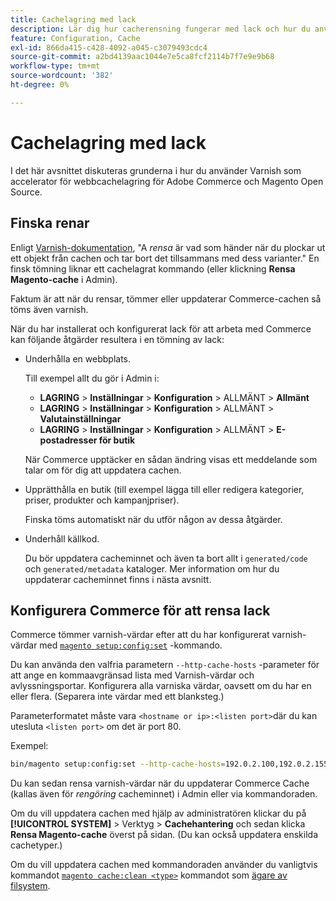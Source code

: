 ```yaml
---
title: Cachelagring med lack
description: Lär dig hur cacherensning fungerar med lack och hur du använder det som en accelerator för webb-cachning för Adobe Commerce-programmet.
feature: Configuration, Cache
exl-id: 866da415-c428-4092-a045-c3079493cdc4
source-git-commit: a2bd4139aac1044e7e5ca8fcf2114b7f7e9e9b68
workflow-type: tm+mt
source-wordcount: '382'
ht-degree: 0%

---
```


# Cachelagring med lack

I det här avsnittet diskuteras grunderna i hur du använder Varnish som accelerator för webbcachelagring för Adobe Commerce och Magento Open Source.

## Finska renar

Enligt [Varnish-dokumentation](https://www.varnish-cache.org/docs/trunk/users-guide/purging.html), &quot;A *rensa* är vad som händer när du plockar ut ett objekt från cachen och tar bort det tillsammans med dess varianter.&quot; En finsk tömning liknar ett cachelagrat kommando (eller klickning **Rensa Magento-cache** i Admin).

Faktum är att när du rensar, tömmer eller uppdaterar Commerce-cachen så töms även varnish.

När du har installerat och konfigurerat lack för att arbeta med Commerce kan följande åtgärder resultera i en tömning av lack:

- Underhålla en webbplats.

  Till exempel allt du gör i Admin i:

   - **LAGRING** > **Inställningar** > **Konfiguration** > ALLMÄNT > **Allmänt**
   - **LAGRING** > **Inställningar** > **Konfiguration** > ALLMÄNT > **Valutainställningar**
   - **LAGRING** > **Inställningar** > **Konfiguration** > ALLMÄNT > **E-postadresser för butik**

  När Commerce upptäcker en sådan ändring visas ett meddelande som talar om för dig att uppdatera cachen.

- Upprätthålla en butik (till exempel lägga till eller redigera kategorier, priser, produkter och kampanjpriser).

  Finska töms automatiskt när du utför någon av dessa åtgärder.

- Underhåll källkod.

  Du bör uppdatera cacheminnet och även ta bort allt i `generated/code` och `generated/metadata` kataloger. Mer information om hur du uppdaterar cacheminnet finns i nästa avsnitt.

## Konfigurera Commerce för att rensa lack

Commerce tömmer varnish-värdar efter att du har konfigurerat varnish-värdar med [`magento setup:config:set`](https://devdocs.magento.com/guides/v2.4/reference/cli/magento.html#setupconfigset) -kommando.

Du kan använda den valfria parametern `--http-cache-hosts` -parameter för att ange en kommaavgränsad lista med Varnish-värdar och avlyssningsportar. Konfigurera alla varniska värdar, oavsett om du har en eller flera. (Separera inte värdar med ett blanksteg.)

Parameterformatet måste vara `<hostname or ip>:<listen port>`där du kan utesluta `<listen port>` om det är port 80.

Exempel:

```bash
bin/magento setup:config:set --http-cache-hosts=192.0.2.100,192.0.2.155:6081
```

Du kan sedan rensa varnish-värdar när du uppdaterar Commerce Cache (kallas även för *rengöring* cacheminnet) i Admin eller via kommandoraden.

Om du vill uppdatera cachen med hjälp av administratören klickar du på **[!UICONTROL SYSTEM]** > Verktyg > **Cachehantering** och sedan klicka **Rensa Magento-cache** överst på sidan. (Du kan också uppdatera enskilda cachetyper.)

Om du vill uppdatera cachen med kommandoraden använder du vanligtvis kommandot [`magento cache:clean <type>`](../cli/manage-cache.md#clean-and-flush-cache-types) kommandot som [ägare av filsystem](../../installation/prerequisites/file-system/overview.md).

